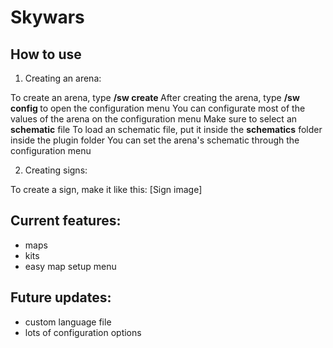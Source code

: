 # Skywars

## How to use

1) Creating an arena:

To create an arena, type **/sw create <arena>**
After creating the arena, type **/sw config <arena>** to open the configuration menu
You can configurate most of the values of the arena on the configuration menu
Make sure to select an **schematic** file
To load an schematic file, put it inside the **schematics** folder inside the plugin folder
You can set the arena's schematic through the configuration menu

2) Creating signs:

To create a sign, make it like this:
[Sign image]

## Current features:
  - maps
  - kits
  - easy map setup menu

## Future updates:
  - custom language file
  - lots of configuration options
